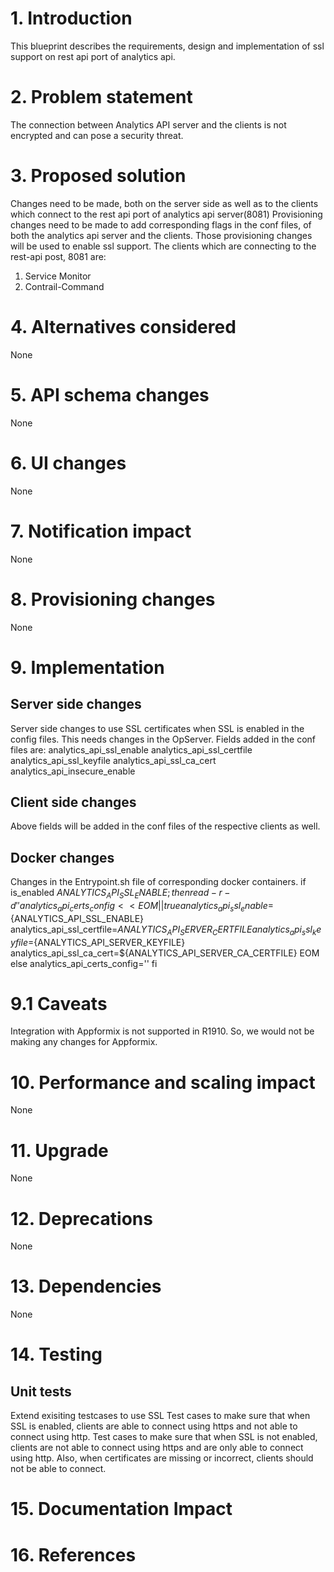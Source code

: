 # 1. Introduction
This blueprint describes the requirements, design and implementation of ssl support on rest api port of analytics api.

# 2. Problem statement
The connection between Analytics API server and the clients is not encrypted and can pose a security threat.

# 3. Proposed solution
Changes need to be made, both on the server side as well as to the clients which connect to the rest api port of analytics api server(8081)
Provisioning changes need to be made to add corresponding flags in the conf files, of both the analytics api server and the clients.
Those provisioning changes will be used to enable ssl support.
The clients which are connecting to the rest-api post, 8081 are:
1. Service Monitor
2. Contrail-Command

# 4. Alternatives considered
None

# 5. API schema changes
None

# 6. UI changes
None

# 7. Notification impact
None

# 8. Provisioning changes
None

# 9. Implementation
## Server side changes
Server side changes to use SSL certificates when SSL is enabled in the config files. This needs changes in the OpServer.
Fields added in the conf files are:
    analytics_api_ssl_enable
    analytics_api_ssl_certfile
    analytics_api_ssl_keyfile
    analytics_api_ssl_ca_cert
    analytics_api_insecure_enable

## Client side changes
Above fields will be added in the conf files of the respective clients as well.

## Docker changes
Changes in the Entrypoint.sh file of corresponding docker containers.
if is_enabled ${ANALYTICS_API_SSL_ENABLE} ; then
  read -r -d '' analytics_api_certs_config << EOM || true
analytics_api_ssl_enable=${ANALYTICS_API_SSL_ENABLE}
analytics_api_ssl_certfile=${ANALYTICS_API_SERVER_CERTFILE}
analytics_api_ssl_keyfile=${ANALYTICS_API_SERVER_KEYFILE}
analytics_api_ssl_ca_cert=${ANALYTICS_API_SERVER_CA_CERTFILE}
EOM
else
    analytics_api_certs_config=''
fi

# 9.1 Caveats
Integration with Appformix is not supported in R1910.
So, we would not be making any changes for Appformix.


# 10. Performance and scaling impact
None

# 11. Upgrade
None

# 12. Deprecations
None

# 13. Dependencies
None

# 14. Testing
## Unit tests
Extend exisiting testcases to use SSL
Test cases to make sure that when SSL is enabled, clients are able to connect using https and  not able to connect using http.
Test cases to make sure that when SSL is not enabled, clients are not able to connect using https and are only able to connect using http.
Also, when certificates are missing or incorrect, clients should not be able to connect.


# 15. Documentation Impact

# 16. References

